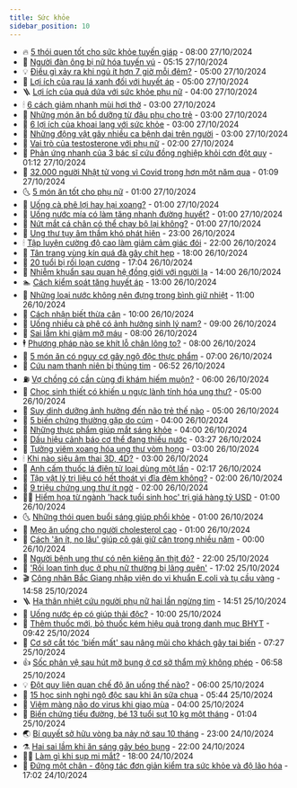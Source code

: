 ```yaml
---
title: Sức khỏe
sidebar_position: 10
---
```


<!-- vnexpress-suc-khoe:START -->
- 🔥 [5 thói quen tốt cho sức khỏe tuyến giáp](https://vnexpress.net/5-thoi-quen-tot-cho-suc-khoe-tuyen-giap-4807331.html) - 08:00 27/10/2024
- 🥰 [Người đàn ông bị nữ hóa tuyến vú](https://vnexpress.net/nguoi-dan-ong-bi-nu-hoa-tuyen-vu-4808820.html) - 05:15 27/10/2024
- 💡 [Điều gì xảy ra khi ngủ ít hơn 7 giờ mỗi đêm?](https://vnexpress.net/dieu-gi-xay-ra-khi-ngu-it-hon-7-gio-moi-dem-4808877.html) - 05:00 27/10/2024
- 🤗 [Lợi ích của rau lá xanh đối với huyết áp](https://vnexpress.net/loi-ich-cua-rau-la-xanh-doi-voi-huyet-ap-4808816.html) - 05:00 27/10/2024
- 🪜 [Lợi ích của quả dứa với sức khỏe phụ nữ](https://vnexpress.net/loi-ich-cua-qua-dua-voi-suc-khoe-phu-nu-4807603.html) - 04:00 27/10/2024
- 🕯 [6 cách giảm nhanh mùi hơi thở](https://vnexpress.net/6-cach-giam-nhanh-mui-hoi-tho-4808862.html) - 03:00 27/10/2024
- 🤭 [Những món ăn bổ dưỡng từ đậu phụ cho trẻ](https://vnexpress.net/nhung-mon-an-bo-duong-tu-dau-phu-cho-tre-4808792.html) - 03:00 27/10/2024
- 👀 [6 lợi ích của khoai lang với sức khỏe](https://vnexpress.net/6-loi-ich-cua-khoai-lang-voi-suc-khoe-4808773.html) - 03:00 27/10/2024
- 🌋 [Những động vật gây nhiều ca bệnh dại trên người](https://vnexpress.net/nhung-dong-vat-gay-nhieu-ca-benh-dai-tren-nguoi-4808691.html) - 03:00 27/10/2024
- 🫶 [Vai trò của testosterone với phụ nữ](https://vnexpress.net/vai-tro-cua-testosterone-voi-phu-nu-4808595.html) - 02:00 27/10/2024
- 🦆 [Phản ứng nhanh của 3 bác sĩ cứu đồng nghiệp khỏi cơn đột quỵ](https://vnexpress.net/phan-ung-nhanh-cua-3-bac-si-cuu-dong-nghiep-khoi-con-dot-quy-4808875.html) - 01:12 27/10/2024
- 🚀 [32.000 người Nhật tử vong vì Covid trong hơn một năm qua](https://vnexpress.net/32-000-nguoi-nhat-tu-vong-vi-covid-trong-hon-mot-nam-qua-4808882.html) - 01:09 27/10/2024
- 🌜 [5 món ăn tốt cho phụ nữ](https://vnexpress.net/5-mon-an-tot-cho-phu-nu-4808864.html) - 01:00 27/10/2024
- 🧰 [Uống cà phê lợi hay hại xoang?](https://vnexpress.net/uong-ca-phe-loi-hay-hai-xoang-4808861.html) - 01:00 27/10/2024
- 💫 [Uống nước mía có làm tăng nhanh đường huyết?](https://vnexpress.net/uong-nuoc-mia-co-lam-tang-nhanh-duong-huyet-4808696.html) - 01:00 27/10/2024
- 🌝 [Nứt mắt cá chân có thể chạy bộ lại không?](https://vnexpress.net/nut-mat-ca-chan-co-the-chay-bo-lai-khong-4808610.html) - 01:00 27/10/2024
- 🗽 [Ung thư tụy âm thầm khó phát hiện](https://vnexpress.net/ung-thu-tuy-am-tham-kho-phat-hien-4808791.html) - 23:00 26/10/2024
- 🕯 [Tập luyện cường độ cao làm giảm cảm giác đói](https://vnexpress.net/tap-luyen-cuong-do-cao-lam-giam-cam-giac-doi-4808163.html) - 22:00 26/10/2024
- 🦅 [Tân trang vùng kín quá đà gây chít hẹp](https://vnexpress.net/tan-trang-vung-kin-qua-da-gay-chit-hep-4806641.html) - 18:00 26/10/2024
- 🦆 [20 tuổi bị rối loạn cương](https://vnexpress.net/20-tuoi-bi-roi-loan-cuong-4808079.html) - 17:04 26/10/2024
- 🎊 [Nhiễm khuẩn sau quan hệ đồng giới với người lạ](https://vnexpress.net/nhiem-khuan-sau-quan-he-dong-gioi-voi-nguoi-la-4807691.html) - 14:00 26/10/2024
- 🏊 [Cách kiểm soát tăng huyết áp](https://vnexpress.net/cach-kiem-soat-tang-huyet-ap-4808389.html) - 13:00 26/10/2024
- 📝 [Những loại nước không nên đựng trong bình giữ nhiệt](https://vnexpress.net/nhung-loai-nuoc-khong-nen-dung-trong-binh-giu-nhiet-4808609.html) - 11:00 26/10/2024
- 💯 [Cách nhận biết thừa cân](https://vnexpress.net/cach-nhan-biet-thua-can-4808743.html) - 10:00 26/10/2024
- 🌊 [Uống nhiều cà phê có ảnh hưởng sinh lý nam?](https://vnexpress.net/uong-nhieu-ca-phe-co-anh-huong-sinh-ly-nam-4808732.html) - 09:00 26/10/2024
- 🚀 [Sai lầm khi giảm mỡ máu](https://vnexpress.net/sai-lam-khi-giam-mo-mau-4808710.html) - 08:00 26/10/2024
- 🕴 [Phương pháp nào se khít lỗ chân lông to?](https://vnexpress.net/phuong-phap-nao-se-khit-lo-chan-long-to-4808699.html) - 08:00 26/10/2024
- 🗽 [5 món ăn có nguy cơ gây ngộ độc thực phẩm](https://vnexpress.net/5-mon-an-co-nguy-co-gay-ngo-doc-thuc-pham-4808731.html) - 07:00 26/10/2024
- 🎡 [Cứu nam thanh niên bị thủng tim](https://vnexpress.net/cuu-nam-thanh-nien-bi-thung-tim-4808712.html) - 06:52 26/10/2024
- ⛽️ [Vợ chồng có cần cùng đi khám hiếm muộn?](https://vnexpress.net/vo-chong-co-can-cung-di-kham-hiem-muon-4808667.html) - 06:00 26/10/2024
- 🦆 [Chọc sinh thiết có khiến u ngực lành tính hóa ung thư?](https://vnexpress.net/choc-sinh-thiet-co-khien-u-nguc-lanh-tinh-hoa-ung-thu-4808666.html) - 05:00 26/10/2024
- 🤩 [Suy dinh dưỡng ảnh hưởng đến não trẻ thế nào](https://vnexpress.net/suy-dinh-duong-anh-huong-den-nao-tre-the-nao-4808462.html) - 05:00 26/10/2024
- 🦒 [5 biến chứng thường gặp do cúm](https://vnexpress.net/5-bien-chung-thuong-gap-do-cum-4808676.html) - 04:00 26/10/2024
- 💫 [Những thực phẩm giúp mắt sáng khỏe](https://vnexpress.net/nhung-thuc-pham-giup-mat-sang-khoe-4808501.html) - 04:00 26/10/2024
- 🐘 [Dấu hiệu cảnh báo cơ thể đang thiếu nước](https://vnexpress.net/dau-hieu-canh-bao-co-the-dang-thieu-nuoc-4808391.html) - 03:27 26/10/2024
- 🚀 [Tưởng viêm xoang hóa ung thư vòm họng](https://vnexpress.net/tuong-viem-xoang-hoa-ung-thu-vom-hong-4808642.html) - 03:00 26/10/2024
- 🕯 [Khi nào siêu âm thai 3D, 4D?](https://vnexpress.net/khi-nao-sieu-am-thai-3d-4d-4808471.html) - 03:00 26/10/2024
- 🦏 [Anh cấm thuốc lá điện tử loại dùng một lần](https://vnexpress.net/anh-cam-thuoc-la-dien-tu-loai-dung-mot-lan-4808606.html) - 02:17 26/10/2024
- 🦄 [Tập vật lý trị liệu có hết thoát vị đĩa đệm không?](https://vnexpress.net/tap-vat-ly-tri-lieu-co-het-thoat-vi-dia-dem-khong-4808611.html) - 02:00 26/10/2024
- 🦒 [9 triệu chứng ung thư ít ngờ](https://vnexpress.net/9-trieu-chung-ung-thu-it-ngo-4808338.html) - 02:00 26/10/2024
- 👨‍🏫 [Hiểm họa từ ngành &#39;hack tuổi sinh học&#39; trị giá hàng tỷ USD](https://vnexpress.net/hiem-hoa-tu-nganh-hack-tuoi-sinh-hoc-tri-gia-hang-ty-usd-4808516.html) - 01:00 26/10/2024
- 🌜 [Những thói quen buổi sáng giúp phổi khỏe](https://vnexpress.net/nhung-thoi-quen-buoi-sang-giup-phoi-khoe-4808590.html) - 01:00 26/10/2024
- 🚀 [Mẹo ăn uống cho người cholesterol cao](https://vnexpress.net/meo-an-uong-cho-nguoi-cholesterol-cao-4808345.html) - 01:00 26/10/2024
- 💃 [Cách &#39;ăn ít, no lâu&#39; giúp cô gái giữ cân trong nhiều năm](https://vnexpress.net/cach-an-it-no-lau-giup-co-gai-giu-can-trong-nhieu-nam-4807501.html) - 00:00 26/10/2024
- 💯 [Người bệnh ung thư có nên kiêng ăn thịt đỏ?](https://vnexpress.net/nguoi-benh-ung-thu-co-nen-kieng-an-thit-do-4808250.html) - 22:00 25/10/2024
- 🤔 [&#39;Rối loạn tình dục ở phụ nữ thường bị lãng quên&#39;](https://vnexpress.net/roi-loan-tinh-duc-o-phu-nu-thuong-bi-lang-quen-4808387.html) - 17:02 25/10/2024
- 🎬 [Công nhân Bắc Giang nhập viện do vi khuẩn E.coli và tụ cầu vàng](https://vnexpress.net/cong-nhan-bac-giang-nhap-vien-do-vi-khuan-e-coli-va-tu-cau-vang-4808584.html) - 14:58 25/10/2024
- 🪜 [Hạ thân nhiệt cứu người phụ nữ hai lần ngừng tim](https://vnexpress.net/ha-than-nhiet-cuu-nguoi-phu-nu-hai-lan-ngung-tim-4808581.html) - 14:51 25/10/2024
- 🦣 [Uống nước ép có giúp thải độc?](https://vnexpress.net/uong-nuoc-ep-co-giup-thai-doc-4807410.html) - 10:00 25/10/2024
- 🧐 [Thêm thuốc mới, bỏ thuốc kém hiệu quả trong danh mục BHYT](https://vnexpress.net/them-thuoc-moi-bo-thuoc-kem-hieu-qua-trong-danh-muc-bhyt-4808503.html) - 09:42 25/10/2024
- 🤡 [Cơ sở cắt tóc &#39;biến mất&#39; sau nâng mũi cho khách gây tai biến](https://vnexpress.net/co-so-cat-toc-bien-mat-sau-nang-mui-cho-khach-gay-tai-bien-4808181.html) - 07:27 25/10/2024
- 👍 [Sốc phản vệ sau hút mỡ bụng ở cơ sở thẩm mỹ không phép](https://vnexpress.net/soc-phan-ve-sau-hut-mo-bung-o-co-so-tham-my-khong-phep-4808296.html) - 06:58 25/10/2024
- 💡 [Đột quỵ liên quan chế độ ăn uống thế nào?](https://vnexpress.net/dot-quy-lien-quan-che-do-an-uong-the-nao-4808230.html) - 06:00 25/10/2024
- 💯 [15 học sinh nghi ngộ độc sau khi ăn sữa chua](https://vnexpress.net/15-hoc-sinh-nghi-ngo-doc-sau-khi-an-sua-chua-4808341.html) - 05:44 25/10/2024
- 🧠 [Viêm màng não do virus khi giao mùa](https://vnexpress.net/viem-mang-nao-do-virus-khi-giao-mua-4807504.html) - 04:00 25/10/2024
- 🎡 [Biến chứng tiểu đường, bé 13 tuổi sụt 10 kg một tháng](https://vnexpress.net/bien-chung-tieu-duong-be-13-tuoi-sut-10-kg-mot-thang-4808028.html) - 01:04 25/10/2024
- 🌏 [Bí quyết sở hữu vòng ba nảy nở sau 10 tháng](https://vnexpress.net/bi-quyet-so-huu-vong-ba-nay-no-sau-10-thang-4806901.html) - 23:00 24/10/2024
- ⚗️ [Hai sai lầm khi ăn sáng gây béo bụng](https://vnexpress.net/hai-sai-lam-khi-an-sang-gay-beo-bung-4807336.html) - 22:00 24/10/2024
- 👨‍🏫 [Làm gì khi sụp mi mắt?](https://vnexpress.net/lam-gi-khi-sup-mi-mat-4807628.html) - 18:00 24/10/2024
- 🤖 [Đứng một chân - động tác đơn giản kiểm tra sức khỏe và độ lão hóa](https://vnexpress.net/dung-mot-chan-dong-tac-don-gian-kiem-tra-suc-khoe-va-do-lao-hoa-4808059.html) - 17:02 24/10/2024<!-- vnexpress-suc-khoe:END -->
